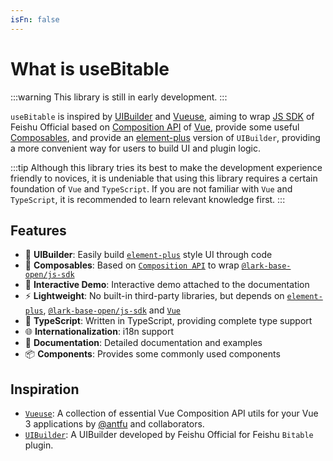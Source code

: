 ```yaml
---
isFn: false
---
```


# What is useBitable

:::warning
This library is still in early development.
:::

`useBitable` is inspired by [UIBuilder](https://bytedance.feishu.cn/docx/Dt2hdGiHtoP7jrx23N7cPqGBnWg) and [Vueuse](https://vueuse.org/), aiming to wrap [JS SDK](https://lark-base-team.github.io/js-sdk-docs/en/) of Feishu Official based on [Composition API](https://v3.vuejs.org/guide/composition-api-introduction.html) of [Vue](https://v3.vuejs.org/), provide some useful [Composables](https://v3.vuejs.org/guide/composition-api-introduction.html#composables), and provide an [element-plus](https://element-plus.org/en-US/) version of `UIBuilder`, providing a more convenient way for users to build UI and plugin logic.

:::tip
Although this library tries its best to make the development experience friendly to novices, it is undeniable that using this library requires a certain foundation of `Vue` and `TypeScript`. If you are not familiar with `Vue` and `TypeScript`, it is recommended to learn relevant knowledge first.
:::

## Features

- 🚀 **UIBuilder**: Easily build [`element-plus`](https://element-plus.org/en-US/) style UI through code
- 🔧 **Composables**: Based on [`Composition API`](https://v3.vuejs.org/guide/composition-api-introduction.html) to wrap [`@lark-base-open/js-sdk`](https://lark-base-team.github.io/js-sdk-docs/en/)
- 🔆 **Interactive Demo**: Interactive demo attached to the documentation
- ⚡ **Lightweight**: No built-in third-party libraries, but depends on [`element-plus`](https://element-plus.org/en-US/), [`@lark-base-open/js-sdk`](https://lark-base-team.github.io/js-sdk-docs/en/) and [`Vue`](https://v3.vuejs.org/)
- 🦾 **TypeScript**: Written in TypeScript, providing complete type support
- 🌐 **Internationalization**: i18n support
- 📖 **Documentation**: Detailed documentation and examples
- 📦 **Components**: Provides some commonly used components

## Inspiration

- [`Vueuse`](https://vueuse.org/): A collection of essential Vue Composition API utils for your Vue 3 applications by [@antfu](https://github.com/antfu) and collaborators.
- [`UIBuilder`](https://bytedance.feishu.cn/docx/Dt2hdGiHtoP7jrx23N7cPqGBnWg): A UIBuilder developed by Feishu Official for Feishu `Bitable` plugin.
